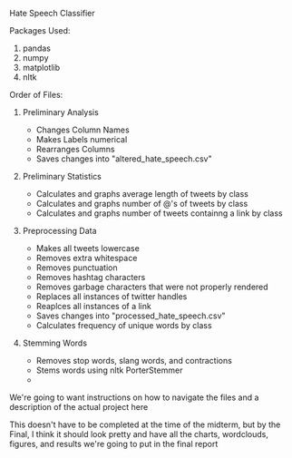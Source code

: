 Hate Speech Classifier

Packages Used:
1) pandas
2) numpy
3) matplotlib
4) nltk

Order of Files:

1) Preliminary Analysis
    - Changes Column Names
    - Makes Labels numerical
    - Rearranges Columns
    - Saves changes into "altered_hate_speech.csv"
    
2) Preliminary Statistics
    - Calculates and graphs average length of tweets by class
    - Calculates and graphs number of @'s of tweets by class
    - Calculates and graphs number of tweets containng a link by class

3) Preprocessing Data
    - Makes all tweets lowercase
    - Removes extra whitespace
    - Removes punctuation
    - Removes hashtag characters
    - Removes garbage characters that were not properly rendered
    - Replaces all instances of twitter handles
    - Reaplces all instances of a link
    - Saves changes into "processed_hate_speech.csv"
    - Calculates frequency of unique words by class

4) Stemming Words
    - Removes stop words, slang words, and contractions
    - Stems words using nltk PorterStemmer
    - 

We're going to want instructions on how to navigate the files and a description of the actual project here

This doesn't have to be completed at the time of the midterm, but by the Final, I think it should look pretty and have all the charts, wordclouds, figures, and results we're going to put in the final report
